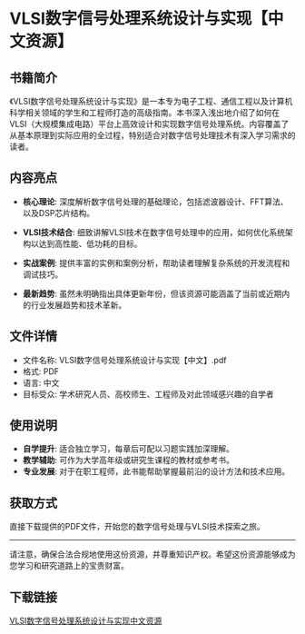 # VLSI数字信号处理系统设计与实现【中文资源】

## 书籍简介

《VLSI数字信号处理系统设计与实现》是一本专为电子工程、通信工程以及计算机科学相关领域的学生和工程师打造的高级指南。本书深入浅出地介绍了如何在VLSI（大规模集成电路）平台上高效设计和实现数字信号处理系统。内容覆盖了从基本原理到实际应用的全过程，特别适合对数字信号处理技术有深入学习需求的读者。

## 内容亮点

- **核心理论**: 深度解析数字信号处理的基础理论，包括滤波器设计、FFT算法、以及DSP芯片结构。
  
- **VLSI技术结合**: 细致讲解VLSI技术在数字信号处理中的应用，如何优化系统架构以达到高性能、低功耗的目标。
  
- **实战案例**: 提供丰富的实例和案例分析，帮助读者理解复杂系统的开发流程和调试技巧。
  
- **最新趋势**: 虽然未明确指出具体更新年份，但该资源可能涵盖了当前或近期内的行业发展趋势和技术革新。

## 文件详情

- 文件名称: VLSI数字信号处理系统设计与实现【中文】.pdf
- 格式: PDF
- 语言: 中文
- 目标受众: 学术研究人员、高校师生、工程师及对此领域感兴趣的自学者

## 使用说明

- **自学提升**: 适合独立学习，每章后可配以习题实践加深理解。
- **教学辅助**: 可作为大学高年级或研究生课程的教材或参考书。
- **专业发展**: 对于在职工程师，此书能帮助掌握最前沿的设计方法和技术应用。

## 获取方式

直接下载提供的PDF文件，开始您的数字信号处理与VLSI技术探索之旅。

---

请注意，确保合法合规地使用这份资源，并尊重知识产权。希望这份资源能够成为您学习和研究道路上的宝贵财富。

## 下载链接

[VLSI数字信号处理系统设计与实现中文资源](https://pan.quark.cn/s/74f812febd13)